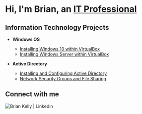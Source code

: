 <h1>Hi, I'm Brian, an <a href="https://www.linkedin.com/in/briankelly-it">IT Professional</a></h1>

<h2>Information Technology Projects</h2>

- <b>Windows OS</b>
  - [Installing Windows 10 within VirtualBox](https://github.com/briankelly-it/windows-10-virtualbox)
  - [Installing Windows Server within VirtualBox](https://github.com/briankelly-it/windows-server-virtualbox)

- <b>Active Directory</b>
  - [Installing and Configuring Active Directory](https://github.com/briankelly-it/configure-active-directory)
  - [Network Security Groups and File Sharing](https://github.com/briankelly-it/azure-network-protocols)

<h2>Connect with me</h2>

<a href="https://www.linkedin.com/in/briankelly-it"><img align="left" alt="Brian Kelly | Linkedin" src="https://img.shields.io/badge/LinkedIn-0077B5?style=for-the-badge&logo=linkedin&logoColor=white" /></a>
